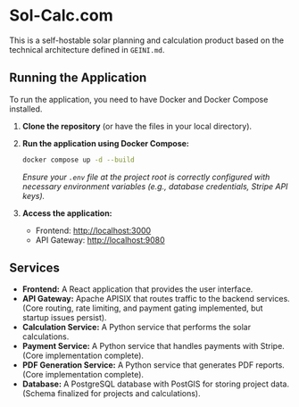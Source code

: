 # Sol-Calc.com

This is a self-hostable solar planning and calculation product based on the technical architecture defined in `GEINI.md`.

## Running the Application

To run the application, you need to have Docker and Docker Compose installed.

1. **Clone the repository** (or have the files in your local directory).

2. **Run the application using Docker Compose:**

   ```bash
   docker compose up -d --build
   ```
   *Ensure your `.env` file at the project root is correctly configured with necessary environment variables (e.g., database credentials, Stripe API keys).*

3. **Access the application:**

   *   Frontend: [http://localhost:3000](http://localhost:3000)
   *   API Gateway: [http://localhost:9080](http://localhost:9080)

## Services

*   **Frontend:** A React application that provides the user interface.
*   **API Gateway:** Apache APISIX that routes traffic to the backend services. (Core routing, rate limiting, and payment gating implemented, but startup issues persist).
*   **Calculation Service:** A Python service that performs the solar calculations.
*   **Payment Service:** A Python service that handles payments with Stripe. (Core implementation complete).
*   **PDF Generation Service:** A Python service that generates PDF reports. (Core implementation complete).
*   **Database:** A PostgreSQL database with PostGIS for storing project data. (Schema finalized for projects and calculations).
